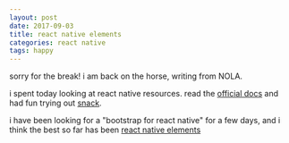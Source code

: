 ```yaml
---
layout: post
date: 2017-09-03
title: react native elements
categories: react native
tags: happy
---
```


sorry for the break! i am back on the horse, writing from NOLA.

i spent today looking at react native resources. read the [official docs](https://facebook.github.io/react-native/docs/getting-started.html) and had fun trying out [snack](http://snack.expo.io).

i have been looking for a "bootstrap for react native" for a few days, and i think the best so far has been [react native elements](https://react-native-training.github.io/react-native-elements/API/forms/)
